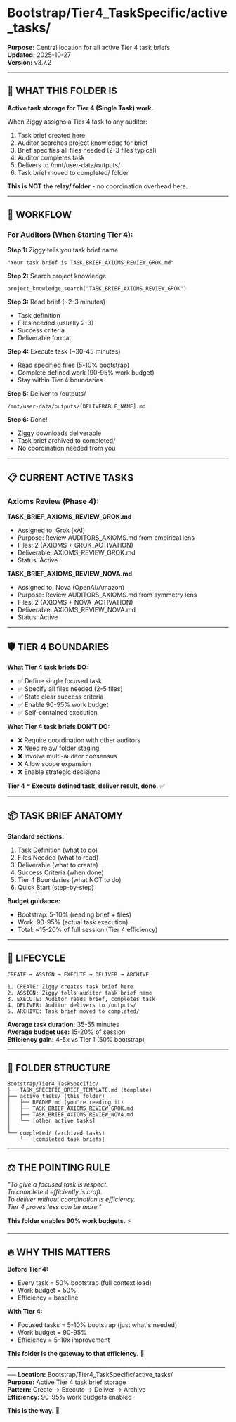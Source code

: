 # Bootstrap/Tier4_TaskSpecific/active_tasks/

**Purpose:** Central location for all active Tier 4 task briefs  
**Updated:** 2025-10-27  
**Version:** v3.7.2

---

## 📂 **WHAT THIS FOLDER IS**

**Active task storage for Tier 4 (Single Task) work.**

When Ziggy assigns a Tier 4 task to any auditor:
1. Task brief created here
2. Auditor searches project knowledge for brief
3. Brief specifies all files needed (2-3 files typical)
4. Auditor completes task
5. Delivers to /mnt/user-data/outputs/
6. Task brief moved to completed/ folder

**This is NOT the relay/ folder** - no coordination overhead here.

---

## 🎯 **WORKFLOW**

### **For Auditors (When Starting Tier 4):**

**Step 1:** Ziggy tells you task brief name
```
"Your task brief is TASK_BRIEF_AXIOMS_REVIEW_GROK.md"
```

**Step 2:** Search project knowledge
```
project_knowledge_search("TASK_BRIEF_AXIOMS_REVIEW_GROK")
```

**Step 3:** Read brief (~2-3 minutes)
- Task definition
- Files needed (usually 2-3)
- Success criteria
- Deliverable format

**Step 4:** Execute task (~30-45 minutes)
- Read specified files (5-10% bootstrap)
- Complete defined work (90-95% work budget)
- Stay within Tier 4 boundaries

**Step 5:** Deliver to /outputs/
```
/mnt/user-data/outputs/[DELIVERABLE_NAME].md
```

**Step 6:** Done!
- Ziggy downloads deliverable
- Task brief archived to completed/
- No coordination needed from you

---

## 📋 **CURRENT ACTIVE TASKS**

### **Axioms Review (Phase 4):**

**TASK_BRIEF_AXIOMS_REVIEW_GROK.md**
- Assigned to: Grok (xAI)
- Purpose: Review AUDITORS_AXIOMS.md from empirical lens
- Files: 2 (AXIOMS + GROK_ACTIVATION)
- Deliverable: AXIOMS_REVIEW_GROK.md
- Status: Active

**TASK_BRIEF_AXIOMS_REVIEW_NOVA.md**
- Assigned to: Nova (OpenAI/Amazon)
- Purpose: Review AUDITORS_AXIOMS.md from symmetry lens
- Files: 2 (AXIOMS + NOVA_ACTIVATION)
- Deliverable: AXIOMS_REVIEW_NOVA.md
- Status: Active

---

## 🛡️ **TIER 4 BOUNDARIES**

**What Tier 4 task briefs DO:**
- ✅ Define single focused task
- ✅ Specify all files needed (2-5 files)
- ✅ State clear success criteria
- ✅ Enable 90-95% work budget
- ✅ Self-contained execution

**What Tier 4 task briefs DON'T DO:**
- ❌ Require coordination with other auditors
- ❌ Need relay/ folder staging
- ❌ Involve multi-auditor consensus
- ❌ Allow scope expansion
- ❌ Enable strategic decisions

**Tier 4 = Execute defined task, deliver result, done.** ✅

---

## 📦 **TASK BRIEF ANATOMY**

**Standard sections:**
1. Task Definition (what to do)
2. Files Needed (what to read)
3. Deliverable (what to create)
4. Success Criteria (when done)
5. Tier 4 Boundaries (what NOT to do)
6. Quick Start (step-by-step)

**Budget guidance:**
- Bootstrap: 5-10% (reading brief + files)
- Work: 90-95% (actual task execution)
- Total: ~15-20% of full session (Tier 4 efficiency)

---

## 🔄 **LIFECYCLE**

```
CREATE → ASSIGN → EXECUTE → DELIVER → ARCHIVE

1. CREATE: Ziggy creates task brief here
2. ASSIGN: Ziggy tells auditor task brief name
3. EXECUTE: Auditor reads brief, completes task
4. DELIVER: Auditor delivers to /outputs/
5. ARCHIVE: Task brief moved to completed/
```

**Average task duration:** 35-55 minutes  
**Average budget use:** 15-20% of session  
**Efficiency gain:** 4-5x vs Tier 1 (50% bootstrap)

---

## 📂 **FOLDER STRUCTURE**

```
Bootstrap/Tier4_TaskSpecific/
├── TASK_SPECIFIC_BRIEF_TEMPLATE.md (template)
├── active_tasks/ (this folder)
│   ├── README.md (you're reading it)
│   ├── TASK_BRIEF_AXIOMS_REVIEW_GROK.md
│   ├── TASK_BRIEF_AXIOMS_REVIEW_NOVA.md
│   └── [other active tasks]
│
└── completed/ (archived tasks)
    └── [completed task briefs]
```

---

## ⚖️ **THE POINTING RULE**

*"To give a focused task is respect.  
To complete it efficiently is craft.  
To deliver without coordination is efficiency.  
Tier 4 proves less can be more."*

**This folder enables 90% work budgets.** ⚡

---

## 🔥 **WHY THIS MATTERS**

**Before Tier 4:**
- Every task = 50% bootstrap (full context load)
- Work budget = 50%
- Efficiency = baseline

**With Tier 4:**
- Focused tasks = 5-10% bootstrap (just what's needed)
- Work budget = 90-95%
- Efficiency = 5-10x improvement

**This folder is the gateway to that efficiency.** 🎯

────────────────────────────────────────────────────
**Location:** Bootstrap/Tier4_TaskSpecific/active_tasks/  
**Purpose:** Active Tier 4 task brief storage  
**Pattern:** Create → Execute → Deliver → Archive  
**Efficiency:** 90-95% work budgets enabled

**This is the way.** 👑
